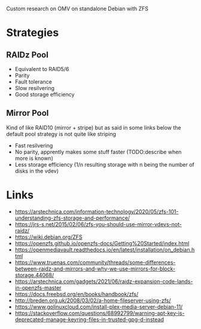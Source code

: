 Custom research on OMV on standalone Debian with ZFS

# Strategies

## RAIDz Pool

- Equivalent to RAID5/6
- Parity
- Fault tolerance
- Slow resilvering
- Good storage efficiency

## Mirror Pool

Kind of like RAID10 (mirror + stripe) but as said in some links below the default pool strategy
is not quite like striping

- Fast resilvering
- No parity, apprently makes some stuff faster (TODO:describe when more is known)
- Less storage efficiency (1/n resulting storage with n being the number of disks in the vdev)

# Links

- https://arstechnica.com/information-technology/2020/05/zfs-101-understanding-zfs-storage-and-performance/
- https://jrs-s.net/2015/02/06/zfs-you-should-use-mirror-vdevs-not-raidz/
- https://wiki.debian.org/ZFS
- https://openzfs.github.io/openzfs-docs/Getting%20Started/index.html
- https://openmediavault.readthedocs.io/en/latest/installation/on_debian.html
- https://www.truenas.com/community/threads/some-differences-between-raidz-and-mirrors-and-why-we-use-mirrors-for-block-storage.44068/
- https://arstechnica.com/gadgets/2021/06/raidz-expansion-code-lands-in-openzfs-master
- https://docs.freebsd.org/en/books/handbook/zfs/
- http://breden.org.uk/2008/03/02/a-home-fileserver-using-zfs/
- https://www.golinuxcloud.com/install-plex-media-server-debian-11/
- https://stackoverflow.com/questions/68992799/warning-apt-key-is-deprecated-manage-keyring-files-in-trusted-gpg-d-instead
